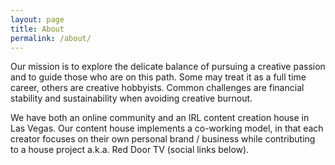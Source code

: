 ```yaml
---
layout: page
title: About
permalink: /about/
---
```


Our mission is to explore the delicate balance of pursuing a creative passion and to guide those who are on this path. Some may treat it as a full time career, others are creative hobbyists. Common challenges are financial stability and sustainability when avoiding creative burnout.

We have both an online community and an IRL content creation house in Las Vegas. Our content house implements a co-working model, in that each creator focuses on their own personal brand / business while contributing to a house project a.k.a. Red Door TV (social links below).
